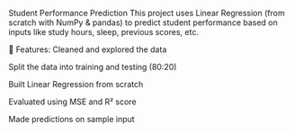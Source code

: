 Student Performance Prediction
This project uses Linear Regression (from scratch with NumPy & pandas) to predict student performance based on inputs like study hours, sleep, previous scores, etc.

🔧 Features:
Cleaned and explored the data

Split the data into training and testing (80:20)

Built Linear Regression from scratch

Evaluated using MSE and R² score

Made predictions on sample input
